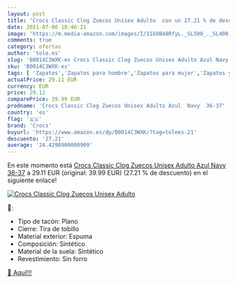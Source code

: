 ```yaml
---
layout: post
title: 'Crocs Classic Clog Zuecos Unisex Adulto  con un 27.21 % de descuento'
date: 2021-07-06 18:46:21
image: 'https://m.media-amazon.com/images/I/31k8B48RfyL._SL500_._SL400_.jpg'
comments: true
category: ofertas
author: 'tole.es'
slug: 'B0014C3WXK-es Crocs Classic Clog Zuecos Unisex Adulto Azul Navy 36-37'
sku: 'B0014C3WXK-es'
tags: [ 'Zapatos','Zapatos para hombre','Zapatos para mujer','Zapatos y complementos','Zuecos y mules de mujer','Zuecos y mules para hombre','crocs','zuecos', ]
actualPrice: 29.11 EUR
currency: EUR
price: 29.11
comparePrice: 39.99 EUR
prodname: 'Crocs Classic Clog Zuecos Unisex Adulto Azul  Navy  36-37'
country: 'es'
flag: '🇪🇸'
brand: 'Crocs'
buyurl: 'https://www.amazon.es/dp/B0014C3WXK/?tag=tolees-21'
descuento: '27.21'
average: '24.4290909090909'
---
```


En este momento está [Crocs Classic Clog Zuecos Unisex Adulto Azul  Navy  36-37](https://www.amazon.es/dp/B0014C3WXK/?tag=tolees-21) a 29.11 EUR (original: 39.99 EUR) (27.21 %  de descuento) en el siguiente enlace!

[![Crocs Classic Clog Zuecos Unisex Adulto ](https://m.media-amazon.com/images/I/31k8B48RfyL._SL500_._SL400_.jpg)](https://www.amazon.es/dp/B0014C3WXK/?tag=tolees-21)

🔎:

- Tipo de tacón: Plano
- Cierre: Tira de tobillo
- Material exterior: Espuma
- Composición: Sintético
- Material de la suela: Sintético
- Revestimiento: Sin forro

[🛒 Aquí!!!](https://www.amazon.es/dp/B0014C3WXK/?tag=tolees-21)
